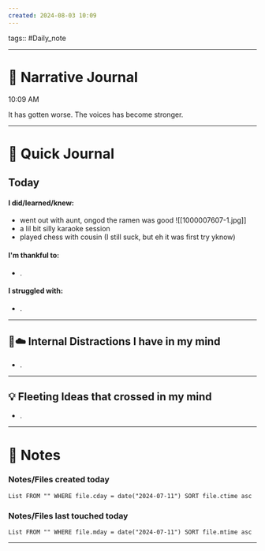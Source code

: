```yaml
---
created: 2024-08-03 10:09
---
```

tags:: #Daily_note

---
#  📝 Narrative Journal

10:09 AM

It has gotten worse. The voices has become stronger.

---
# 📝 Quick Journal

## Today
#### I did/learned/knew:
- went out with aunt, ongod the ramen was good 
![[1000007607-1.jpg]]
- a lil bit silly karaoke session
- played chess with cousin (I still suck, but eh it was first try yknow)
#### I'm thankful to:
- .
#### I struggled with:
- .

---

## 🧠☁️ Internal Distractions I have in my mind
- . 

---

## 💡 Fleeting Ideas that crossed in my mind
- . 

---
# 📝 Notes

### Notes/Files created today
```dataview
List FROM "" WHERE file.cday = date("2024-07-11") SORT file.ctime asc
```

### Notes/Files last touched today
```dataview
List FROM "" WHERE file.mday = date("2024-07-11") SORT file.mtime asc
```

---